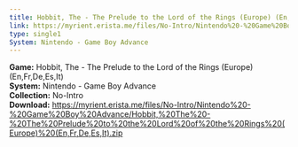 ```yaml
---
title: Hobbit, The - The Prelude to the Lord of the Rings (Europe) (En,Fr,De,Es,It)
link: https://myrient.erista.me/files/No-Intro/Nintendo%20-%20Game%20Boy%20Advance/Hobbit,%20The%20-%20The%20Prelude%20to%20the%20Lord%20of%20the%20Rings%20(Europe)%20(En,Fr,De,Es,It).zip
type: single1
System: Nintendo - Game Boy Advance
---
```

<b>Game:</b> Hobbit, The - The Prelude to the Lord of the Rings (Europe) (En,Fr,De,Es,It)<br>
<b>System:</b> Nintendo - Game Boy Advance<br>
<b>Collection:</b> No-Intro<br>
<b>Download:</b> https://myrient.erista.me/files/No-Intro/Nintendo%20-%20Game%20Boy%20Advance/Hobbit,%20The%20-%20The%20Prelude%20to%20the%20Lord%20of%20the%20Rings%20(Europe)%20(En,Fr,De,Es,It).zip